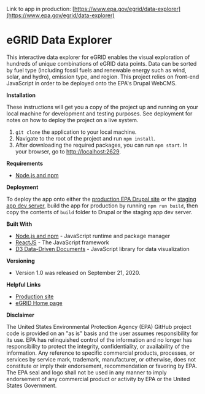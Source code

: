 Link to app in production: [https://www.epa.gov/egrid/data-explorer](https://www.epa.gov/egrid/data-explorer)

# **eGRID Data Explorer**

This interactive data explorer for eGRID enables the visual exploration of hundreds of unique combinations of eGRID data points. Data can be sorted by fuel type (including fossil fuels and renewable energy such as wind, solar, and hydro), emission type, and region. This project relies on front-end JavaScript in order to be deployed onto the EPA&#39;s Drupal WebCMS.

**Installation**

These instructions will get you a copy of the project up and running on your local machine for development and testing purposes. See deployment for notes on how to deploy the project on a live system.

1. `git clone` the application to your local machine.
2. Navigate to the root of the project and run `npm install`.
3. After downloading the required packages, you can run `npm start`. In your browser, go to [http://localhost:2629](http://localhost:2629/).


**Requirements**

- [Node.js and npm](https://nodejs.org/en/)

**Deployment**

To deploy the app onto either the [production EPA Drupal site](https://wcms.epa.gov/) or the [staging app dev server](https://webcms.appdev.epa.gov/), build the app for production by running `npm run build`, then copy the contents of `build` folder to Drupal or the staging app dev server.

**Built With**

- [Node.js and npm](https://nodejs.org/en/) - JavaScript runtime and package manager
- [ReactJS](https://reactjs.org/) - The JavaScript framework
- [D3 Data-Driven Documents](https://d3js.org/) - JavaScript library for data visualization

**Versioning**

- Version 1.0 was released on September 21, 2020.

**Helpful Links**

- [Production site](https://www.epa.gov/egrid/data-explorer)
- [eGRID Home page](https://www.epa.gov/egrid)

**Disclaimer**

The United States Environmental Protection Agency (EPA) GitHub project code is provided on an &quot;as is&quot; basis and the user assumes responsibility for its use. EPA has relinquished control of the information and no longer has responsibility to protect the integrity, confidentiality, or availability of the information. Any reference to specific commercial products, processes, or services by service mark, trademark, manufacturer, or otherwise, does not constitute or imply their endorsement, recommendation or favoring by EPA. The EPA seal and logo shall not be used in any manner to imply endorsement of any commercial product or activity by EPA or the United States Government.